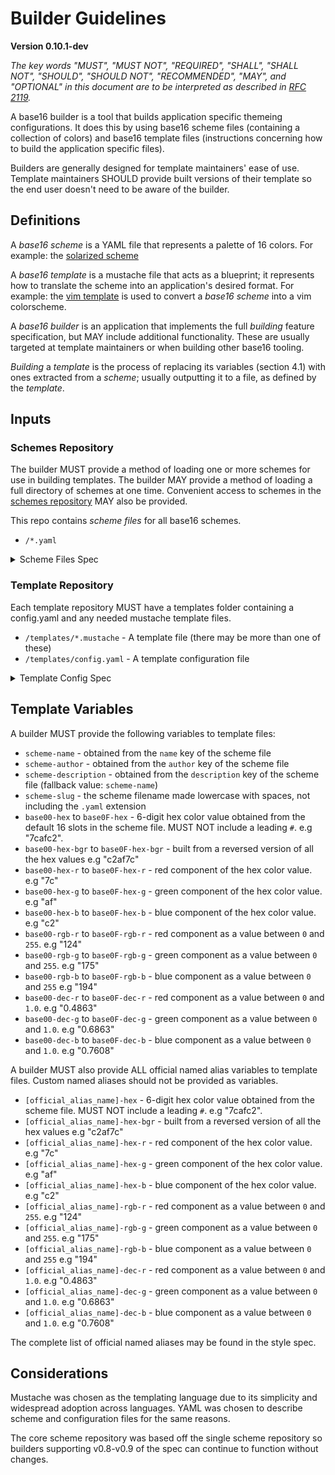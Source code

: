 # Builder Guidelines
**Version 0.10.1-dev**

*The key words "MUST", "MUST NOT", "REQUIRED", "SHALL", "SHALL NOT", "SHOULD",
"SHOULD NOT", "RECOMMENDED",  "MAY", and "OPTIONAL" in this document are to be
interpreted as described in [RFC 2119](https://datatracker.ietf.org/doc/html/rfc2119).*

A base16 builder is a tool that builds application specific themeing configurations. It does this by using base16 scheme files (containing a collection of colors) and base16 template files (instructions concerning how to build the application specific files).

Builders are generally designed for template maintainers' ease of use. Template maintainers SHOULD provide built versions of their template so the end user doesn't need to be aware of the builder.

## Definitions

A _base16 scheme_ is a YAML file that represents a palette of 16 colors. For
example: the [solarized
scheme](https://github.com/base16-project/base16-schemes/blob/main/solarized-dark.yaml)

A _base16 template_ is a mustache file that acts as a blueprint; it represents
how to translate the scheme into an application's desired format. For example: the [vim
template](https://github.com/base16-project/base16-vim/blob/main/templates/default.mustache)
is used to convert a _base16 scheme_ into a vim colorscheme.

A _base16 builder_ is an application that implements the full _building_
feature specification, but MAY include additional functionality. These are
usually targeted at template maintainers or when building other base16 tooling.

_Building_ a _template_ is the process of replacing its variables (section 4.1)
with ones extracted from a _scheme_; usually outputting it to a file, as
defined by the _template_.

## Inputs

### Schemes Repository

The builder MUST provide a method of loading one or more schemes for use in building templates. The builder MAY provide a method of loading a full directory of schemes at one time. Convenient access to schemes in the [schemes repository](https://github.com/base16-project/base16-schemes) MAY also be provided.

This repo contains _scheme files_ for all base16 schemes.

- `/*.yaml`

<details>
  <summary>Scheme Files Spec</summary>

Scheme files use only the simplest key/value features of YAML and have the following structure:

```yaml
scheme: "Scheme Name"
author: "Scheme Author"
description: "a short description of the scheme"
comments: "999999"  # an official named slot
white: "ffffff"     # a custom named slot
grey: "777777"
base00: "000000"
base01: "111111"
base02: "222222"
base03: "333333"
base04: "444444"
base05: "555555"
base06: "666666"
base07: "grey"      # reference to the "grey" slot
base08: "888888"
base09: "999999"
base0A: "aaaaaa"
base0B: "bbbbbb"
base0C: "cccccc"
base0D: "dddddd"
base0E: "eeeeee"
base0F: "white"     # reference to the "white" slot
```

- Hexadecimal color values may optionally be preceded by a "#".
- Hexadecimal color values are case insensitive.
- Any color value may be a reference a slot instead (such as `base0F` above).


#### Resolving Hex Color Values

Any slot may reference another slot, even several layers deep.  A builder should attempt to resolve slots to a depth of 10 before giving up. (this limit also prevents infinite/circular slot references)

An example:

 ```yaml
string: "constant"
constant: "base05"
base05: "red"
red: "ff0000"
```

- `string` slot refers to the `constant` slot.
- `constant` slot refers to the `base05` slot.
- `base05` slot refers to the `red` slot
- `red` slot finally resolves to a literal hex color (red)

So all the above slots ultimately resolve to the color red.

</details>

### Template Repository

Each template repository MUST have a templates folder containing a config.yaml and any needed mustache template files.

- `/templates/*.mustache` - A template file (there may be more than one of these)
- `/templates/config.yaml` - A template configuration file

<details>
  <summary>Template Config Spec</summary>

These files have the following structure:

    default:
        extension: .file-extension
        output: output-directory-name

    additional:
        extension: .file-extension
        output: output-directory-name

This example specifies that a Builder is to parse two template files: `templates/default.mustache` and `templates/additional.mustache`. `extension` defines the extension of the file that will be produced by a Builder, e.g. `base16-default-dark.file-extension`, and `output` defines the output directory that will be created within the template repository's root directory where the processed templates will be created, e.g. `output-directory-name/base16-default-dark.file-extension`.

</details>



## Template Variables

A builder MUST provide the following variables to template files:

- `scheme-name` - obtained from the `name` key of the scheme file
- `scheme-author` - obtained from the `author` key of the scheme file
- `scheme-description` - obtained from the `description` key of the scheme file (fallback value: `scheme-name`)
- `scheme-slug` - the scheme filename made lowercase with spaces, not including the `.yaml` extension
- `base00-hex` to `base0F-hex` - 6-digit hex color value obtained from the default 16 slots in the scheme file. MUST NOT include a leading `#`. e.g "7cafc2".
- `base00-hex-bgr` to `base0F-hex-bgr` - built from a reversed version of all the hex values e.g "c2af7c"
- `base00-hex-r` to `base0F-hex-r` - red component of the hex color value. e.g "7c"
- `base00-hex-g` to `base0F-hex-g` - green component of the hex color value. e.g "af"
- `base00-hex-b` to `base0F-hex-b` - blue component of the hex color value. e.g "c2"
- `base00-rgb-r` to `base0F-rgb-r` - red component as a value between `0` and `255`. e.g "124"
- `base00-rgb-g` to `base0F-rgb-g` - green component as a value between `0` and `255`. e.g "175"
- `base00-rgb-b` to `base0F-rgb-b` - blue component as a value between `0` and `255` e.g "194"
- `base00-dec-r` to `base0F-dec-r` - red component as a value between `0` and `1.0`. e.g "0.4863"
- `base00-dec-g` to `base0F-dec-g` - green component as a value between `0` and `1.0`. e.g "0.6863"
- `base00-dec-b` to `base0F-dec-b` - blue component as a value between `0` and `1.0`. e.g "0.7608"

A builder MUST also provide ALL official named alias variables to template files.  Custom named aliases should not be provided as variables.

- `[official_alias_name]-hex` - 6-digit hex color value obtained from the scheme file. MUST NOT include a leading `#`. e.g "7cafc2".
- `[official_alias_name]-hex-bgr` - built from a reversed version of all the hex values e.g "c2af7c"
- `[official_alias_name]-hex-r` - red component of the hex color value. e.g "7c"
- `[official_alias_name]-hex-g` - green component of the hex color value. e.g "af"
- `[official_alias_name]-hex-b` - blue component of the hex color value. e.g "c2"
- `[official_alias_name]-rgb-r` - red component as a value between `0` and `255`. e.g "124"
- `[official_alias_name]-rgb-g` - green component as a value between `0` and `255`. e.g "175"
- `[official_alias_name]-rgb-b` - blue component as a value between `0` and `255` e.g "194"
- `[official_alias_name]-dec-r` - red component as a value between `0` and `1.0`. e.g "0.4863"
- `[official_alias_name]-dec-g` - green component as a value between `0` and `1.0`. e.g "0.6863"
- `[official_alias_name]-dec-b` - blue component as a value between `0` and `1.0`. e.g "0.7608"

The complete list of official named aliases may be found in the style spec.


## Considerations

Mustache was chosen as the templating language due to its simplicity and widespread adoption across languages. YAML was chosen to describe scheme and configuration files for the same reasons.

The core scheme repository was based off the single scheme repository so builders supporting v0.8-v0.9 of the spec can continue to function without changes.
